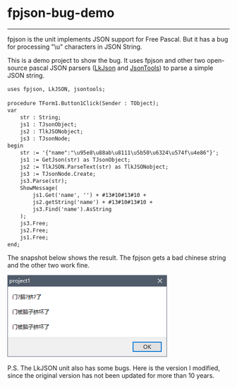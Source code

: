 # fpjson-bug-demo
---
fpjson is the unit implements JSON support for Free Pascal. But it has a bug for processing "\u" characters in JSON String.

This is a demo project to show the bug. It uses fpjson and other two open-source pascal JSON parsers ([LkJson](https://sourceforge.net/projects/lkjson/) and [JsonTools](https://www.getlazarus.org/json/)) to parse a simple JSON string.

    uses fpjson, LkJSON, jsontools;
    
    procedure TForm1.Button1Click(Sender : TObject);
    var
        str : String;
        js1 : TJsonObject;
        js2 : TlkJSONobject;
        js3 : TJsonNode;
    begin
        str := '{"name":"\u95e8\u88ab\u8111\u5b50\u6324\u574f\u4e86"}';
        js1 := GetJson(str) as TJsonObject;
        js2 := TlkJSON.ParseText(str) as TlkJSONobject;
        js3 := TJsonNode.Create;
        js3.Parse(str);
        ShowMessage(
            js1.Get('name', '') + #13#10#13#10 +
            js2.getString('name') + #13#10#13#10 +
            js3.Find('name').AsString
        );
        js3.Free;
        js2.Free;
        js1.Free;
    end;

The snapshot below shows the result. The fpjson gets a bad chinese string and the other two work fine.

![](https://raw.githubusercontent.com/shenmin/fpjson-bug-demo/master/demo.png)

P.S. The LkJSON unit also has some bugs. Here is the version I modified, since the original version has not been updated for more than 10 years.